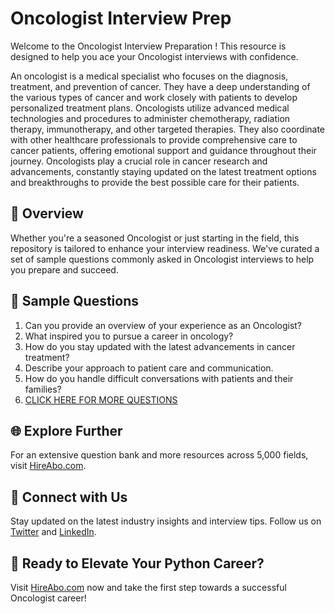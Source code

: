 # Oncologist Interview Prep

Welcome to the Oncologist Interview Preparation ! This resource is designed to help you ace your Oncologist interviews with confidence.

An oncologist is a medical specialist who focuses on the diagnosis, treatment, and prevention of cancer. They have a deep understanding of the various types of cancer and work closely with patients to develop personalized treatment plans. Oncologists utilize advanced medical technologies and procedures to administer chemotherapy, radiation therapy, immunotherapy, and other targeted therapies. They also coordinate with other healthcare professionals to provide comprehensive care to cancer patients, offering emotional support and guidance throughout their journey. Oncologists play a crucial role in cancer research and advancements, constantly staying updated on the latest treatment options and breakthroughs to provide the best possible care for their patients.

## 🚀 Overview

Whether you're a seasoned Oncologist or just starting in the field, this repository is tailored to enhance your interview readiness. We've curated a set of sample questions commonly asked in Oncologist interviews to help you prepare and succeed.

## 📝 Sample Questions

1. Can you provide an overview of your experience as an Oncologist?
2. What inspired you to pursue a career in oncology?
3. How do you stay updated with the latest advancements in cancer treatment?
4. Describe your approach to patient care and communication.
5. How do you handle difficult conversations with patients and their families?
6. [CLICK HERE FOR MORE QUESTIONS](https://hireabo.com/job/2_1_16/Oncologist)

## 🌐 Explore Further

For an extensive question bank and more resources across 5,000 fields, visit [HireAbo.com](https://www.hireabo.com).

## 📱 Connect with Us

Stay updated on the latest industry insights and interview tips. Follow us on [Twitter](https://twitter.com/hireabo) and [LinkedIn](https://www.linkedin.com/in/hire-abo-3609972a8/).

## 🚀 Ready to Elevate Your Python Career?

Visit [HireAbo.com](https://www.hireabo.com) now and take the first step towards a successful Oncologist career!